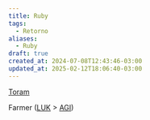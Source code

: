 ```yaml
---
title: Ruby
tags:
  - Retorno
aliases:
  - Ruby
draft: true
created_at: 2024-07-08T12:43:46-03:00
updated_at: 2025-02-12T18:06:40-03:00
---
```


[Toram](../../26/entrada/Toram.md)

Farmer ([LUK](../../09/entrada/Toram_LUK.md) > [AGI](../../09/entrada/Toram_AGI.md))